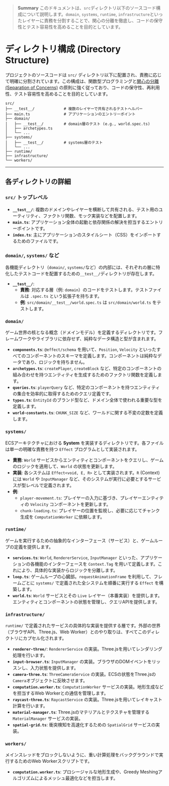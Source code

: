> **Summary**
> このドキュメントは、`src`ディレクトリ以下のソースコード構成について説明します。`domain`, `systems`, `runtime`, `infrastructure`といったレイヤーに責務を分割することで、関心の分離を徹底し、コードの保守性とテスト容易性を高めることを目的としています。

# ディレクトリ構成 (Directory Structure)

プロジェクトのソースコードは `src/` ディレクトリ以下に配置され、責務に応じて明確に分割されています。この構成は、関数型プログラミングと[関心の分離 (Separation of Concerns)](https://en.wikipedia.org/wiki/Separation_of_concerns) の原則に強く従っており、コードの保守性、再利用性、テスト容易性を高めることを目的としています。

```
src/
├── __test__/             # 複数のレイヤーで共有されるテストヘルパー
├── main.ts               # アプリケーションのエントリーポイント
├── domain/
│   ├── __test__/         # domain層のテスト (e.g., world.spec.ts)
│   ├── archetypes.ts
│   └── ...
├── systems/
│   ├── __test__/         # systems層のテスト
│   └── ...
├── runtime/
├── infrastructure/
└── workers/
```

---

## 各ディレクトリの詳細

### `src/` トップレベル

- **`__test__/`**: 複数のドメインやレイヤーを横断して共有される、テスト用のユーティリティ、ファクトリ関数、モック実装などを配置します。
- **`main.ts`**: アプリケーション全体の起動と依存関係の解決を担当するエントリーポイントです。
- **`index.ts`**: 主にアプリケーションのスタイルシート（CSS）をインポートするためのファイルです。

### `domain/`, `systems/` など

各機能ディレクトリ（`domain/`, `systems/`など）の内部には、それぞれの層に特化したテストコードを配置するための`__test__/`ディレクトリが存在します。

- **`__test__/`**:
  - **責務**: 対応する層（例: `domain`）のコードをテストします。テストファイルは `.spec.ts` という拡張子を持ちます。
  - **例**: `src/domain/__test__/world.spec.ts` は `src/domain/world.ts` をテストします。

### `domain/`

ゲーム世界の核となる概念（ドメインモデル）を定義するディレクトリです。フレームワークやライブラリに依存せず、純粋なデータ構造と型が含まれます。

- **`components.ts`**: `@effect/schema` を用いて、`Position`, `Velocity` といったすべてのコンポーネントのスキーマを定義します。コンポーネントは純粋なデータであり、ロジックを持ちません。
- **`archetypes.ts`**: `createPlayer`, `createBlock` など、特定のコンポーネントの組み合わせを持つエンティティを生成するためのファクトリ関数を定義します。
- **`queries.ts`**: `playerQuery` など、特定のコンポーネントを持つエンティティの集合を効率的に取得するためのクエリ定義です。
- **`types.ts`**: `EntityId` のブランド型など、ドメイン全体で使われる重要な型を定義します。
- **`world-constants.ts`**: `CHUNK_SIZE` など、ワールドに関する不変の定数を定義します。

### `systems/`

ECSアーキテクチャにおける **System** を実装するディレクトリです。各ファイルは単一の明確な責務を持つ `Effect` プログラムとして実装されます。

- **責務**: `World` サービスからエンティティとコンポーネントをクエリし、ゲームのロジックを適用して、`World` の状態を更新します。
- **実装**: 各システムは `Effect<void, E, R>` として実装されます。`R` (Context) には `World` や `InputManager` など、そのシステムが実行に必要とするサービスが型レベルで定義されます。
- **例**:
  - `player-movement.ts`: プレイヤーの入力に基づき、プレイヤーエンティティの `Velocity` コンポーネントを更新します。
  - `chunk-loading.ts`: プレイヤーの位置を監視し、必要に応じてチャンク生成を `ComputationWorker` に依頼します。

### `runtime/`

ゲームを実行するための抽象的なインターフェース（サービス）と、ゲームループの定義を提供します。

- **`services.ts`**: `World`, `RendererService`, `InputManager` といった、アプリケーションの各機能のインターフェースを `Context.Tag` を用いて定義します。これにより、具体的な実装からロジックを分離します。
- **`loop.ts`**: ゲームループの心臓部。`requestAnimationFrame` を利用して、フレームごとに `systems/` で定義された全システムを順番に実行する `Effect` を構築します。
- **`world.ts`**: `World` サービスとその `Live` レイヤー（本番実装）を提供します。エンティティとコンポーネントの状態を管理し、クエリAPIを提供します。

### `infrastructure/`

`runtime/` で定義されたサービスの具体的な実装を提供する層です。外部の世界（ブラウザAPI、Three.js、Web Worker）とのやり取りは、すべてこのディレクトリにカプセル化されます。

- **`renderer-three/`**: `RendererService` の実装。Three.jsを用いてレンダリング処理を行います。
- **`input-browser.ts`**: `InputManager` の実装。ブラウザのDOMイベントをリッスンし、入力状態を提供します。
- **`camera-three.ts`**: `ThreeCameraService` の実装。ECSの状態をThree.jsの`Camera`オブジェクトに反映させます。
- **`computation.worker.ts`**: `ComputationWorker` サービスの実装。地形生成などを担当するWeb Workerとの通信を管理します。
- **`raycast-three.ts`**: `RaycastService` の実装。Three.jsを用いてレイキャスト計算を行います。
- **`material-manager.ts`**: Three.jsのマテリアルとテクスチャを管理する `MaterialManager` サービスの実装。
- **`spatial-grid.ts`**: 衝突検知を高速化するための `SpatialGrid` サービスの実装。

### `workers/`

メインスレッドをブロックしないように、重い計算処理をバックグラウンドで実行するためのWeb Workerスクリプトです。

- **`computation.worker.ts`**: プロシージャルな地形生成や、Greedy Meshingアルゴリズムによるメッシュ最適化などを担当します。
